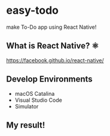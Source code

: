 # easy-todo
make To-Do app using React Native!

## What is React Native? ⚛️
https://facebook.github.io/react-native/

## Develop Environments

* macOS Catalina
* Visual Studio Code
* Simulator

## My result!
